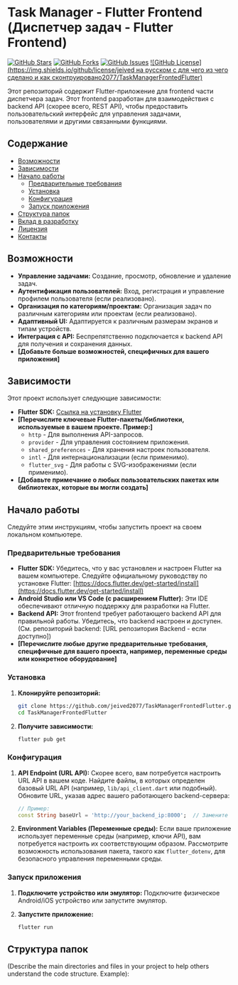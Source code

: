 # Task Manager - Flutter Frontend (Диспетчер задач - Flutter Frontend)

[![GitHub Stars](https://img.shields.io/github/stars/jeived2077/TaskManagerFrontedFlutter?style=social)](https://github.com/jeived2077/TaskManagerFrontedFlutter)
[![GitHub Forks](https://img.shields.io/github/forks/jeived2077/TaskManagerFrontedFlutter?style=social)](https://github.com/jeived2077/TaskManagerFrontedFlutter)
[![GitHub Issues](https://img.shields.io/github/issues/jeived2077/TaskManagerFrontedFlutter)](https://github.com/jeived2077/TaskManagerFrontedFlutter/issues)
[![GitHub License](https://img.shields.io/github/license/jeived на русском с для чего из чего сделано и как сконтруировано2077/TaskManagerFrontedFlutter)](LICENSE)  <!-- Замените LICENSE на фактический файл лицензии, если он у вас есть -->

Этот репозиторий содержит Flutter-приложение для frontend части диспетчера задач. Этот frontend разработан для взаимодействия с backend API (скорее всего, REST API), чтобы предоставить пользовательский интерфейс для управления задачами, пользователями и другими связанными функциями.

## Содержание

- [Возможности](#возможности)
- [Зависимости](#зависимости)
- [Начало работы](#начало-работы)
  - [Предварительные требования](#предварительные-требования)
  - [Установка](#установка)
  - [Конфигурация](#конфигурация)
  - [Запуск приложения](#запуск-приложения)
- [Структура папок](#структура-папок)
- [Вклад в разработку](#вклад-в-разработку)
- [Лицензия](#лицензия)
- [Контакты](#контакты)

## Возможности

*   **Управление задачами:** Создание, просмотр, обновление и удаление задач.
*   **Аутентификация пользователей:** Вход, регистрация и управление профилем пользователя (если реализовано).
*   **Организация по категориям/проектам:** Организация задач по различным категориям или проектам (если реализовано).
*   **Адаптивный UI:** Адаптируется к различным размерам экранов и типам устройств.
*   **Интеграция с API:** Беспрепятственно подключается к backend API для получения и сохранения данных.
*   **[Добавьте больше возможностей, специфичных для вашего приложения]**

## Зависимости

Этот проект использует следующие зависимости:

*   **Flutter SDK:** [Ссылка на установку Flutter](https://docs.flutter.dev/get-started/install)
*   **[Перечислите ключевые Flutter-пакеты/библиотеки, используемые в вашем проекте. Пример:]**
    *   `http` - Для выполнения API-запросов.
    *   `provider` - Для управления состоянием приложения.
    *   `shared_preferences` - Для хранения настроек пользователя.
    *   `intl` - Для интернационализации (если применимо).
    *   `flutter_svg` - Для работы с SVG-изображениями (если применимо).
*   **[Добавьте примечание о любых пользовательских пакетах или библиотеках, которые вы могли создать]**

## Начало работы

Следуйте этим инструкциям, чтобы запустить проект на своем локальном компьютере.

### Предварительные требования

*   **Flutter SDK:** Убедитесь, что у вас установлен и настроен Flutter на вашем компьютере. Следуйте официальному руководству по установке Flutter: [https://docs.flutter.dev/get-started/install](https://docs.flutter.dev/get-started/install)
*   **Android Studio или VS Code (с расширением Flutter):** Эти IDE обеспечивают отличную поддержку для разработки на Flutter.
*   **Backend API:** Этот frontend требует работающего backend API для правильной работы. Убедитесь, что backend настроен и доступен. (См. репозиторий backend: [URL репозитория Backend - если доступно])
*   **[Перечислите любые другие предварительные требования, специфичные для вашего проекта, например, переменные среды или конкретное оборудование]**

### Установка

1.  **Клонируйте репозиторий:**

    ```bash
    git clone https://github.com/jeived2077/TaskManagerFrontedFlutter.git
    cd TaskManagerFrontedFlutter
    ```

2.  **Получите зависимости:**

    ```bash
    flutter pub get
    ```

### Конфигурация

1.  **API Endpoint (URL API):** Скорее всего, вам потребуется настроить URL API в вашем коде. Найдите файлы, в которых определен базовый URL API (например, `lib/api_client.dart` или подобный). Обновите URL, указав адрес вашего работающего backend-сервера:

    ```dart
    // Пример:
    const String baseUrl = 'http://your_backend_ip:8000';  // Замените на ваш фактический URL
    ```

2.  **Environment Variables (Переменные среды):** Если ваше приложение использует переменные среды (например, ключи API), вам потребуется настроить их соответствующим образом. Рассмотрите возможность использования пакета, такого как `flutter_dotenv`, для безопасного управления переменными среды.

### Запуск приложения

1.  **Подключите устройство или эмулятор:** Подключите физическое Android/iOS устройство или запустите эмулятор.

2.  **Запустите приложение:**

    ```bash
    flutter run
    ```

## Структура папок

(Describe the main directories and files in your project to help others understand the code structure.  Example):
